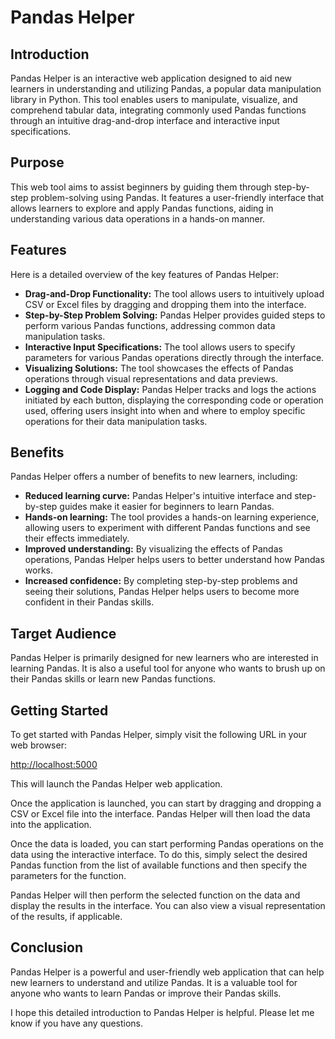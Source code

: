 # Pandas Helper

## Introduction

Pandas Helper is an interactive web application designed to aid new learners in understanding and utilizing Pandas, a popular data manipulation library in Python. This tool enables users to manipulate, visualize, and comprehend tabular data, integrating commonly used Pandas functions through an intuitive drag-and-drop interface and interactive input specifications.

## Purpose

This web tool aims to assist beginners by guiding them through step-by-step problem-solving using Pandas. It features a user-friendly interface that allows learners to explore and apply Pandas functions, aiding in understanding various data operations in a hands-on manner.

## Features

Here is a detailed overview of the key features of Pandas Helper:

- **Drag-and-Drop Functionality:** The tool allows users to intuitively upload CSV or Excel files by dragging and dropping them into the interface.
- **Step-by-Step Problem Solving:** Pandas Helper provides guided steps to perform various Pandas functions, addressing common data manipulation tasks.
- **Interactive Input Specifications:** The tool allows users to specify parameters for various Pandas operations directly through the interface.
- **Visualizing Solutions:** The tool showcases the effects of Pandas operations through visual representations and data previews.
- **Logging and Code Display:** Pandas Helper tracks and logs the actions initiated by each button, displaying the corresponding code or operation used, offering users insight into when and where to employ specific operations for their data manipulation tasks.

## Benefits

Pandas Helper offers a number of benefits to new learners, including:

- **Reduced learning curve:** Pandas Helper's intuitive interface and step-by-step guides make it easier for beginners to learn Pandas.
- **Hands-on learning:** The tool provides a hands-on learning experience, allowing users to experiment with different Pandas functions and see their effects immediately.
- **Improved understanding:** By visualizing the effects of Pandas operations, Pandas Helper helps users to better understand how Pandas works.
- **Increased confidence:** By completing step-by-step problems and seeing their solutions, Pandas Helper helps users to become more confident in their Pandas skills.

## Target Audience

Pandas Helper is primarily designed for new learners who are interested in learning Pandas. It is also a useful tool for anyone who wants to brush up on their Pandas skills or learn new Pandas functions.

## Getting Started

To get started with Pandas Helper, simply visit the following URL in your web browser:

[http://localhost:5000](http://localhost:5000)

This will launch the Pandas Helper web application.

Once the application is launched, you can start by dragging and dropping a CSV or Excel file into the interface. Pandas Helper will then load the data into the application.

Once the data is loaded, you can start performing Pandas operations on the data using the interactive interface. To do this, simply select the desired Pandas function from the list of available functions and then specify the parameters for the function.

Pandas Helper will then perform the selected function on the data and display the results in the interface. You can also view a visual representation of the results, if applicable.

## Conclusion

Pandas Helper is a powerful and user-friendly web application that can help new learners to understand and utilize Pandas. It is a valuable tool for anyone who wants to learn Pandas or improve their Pandas skills.

I hope this detailed introduction to Pandas Helper is helpful. Please let me know if you have any questions.
